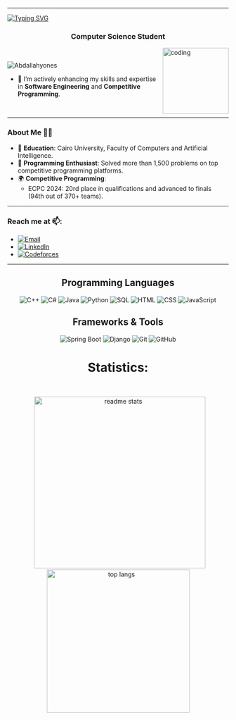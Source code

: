 <hr>

<a href="https://git.io/typing-svg"><img src="https://readme-typing-svg.demolab.com?font=Fira+Code&weight=500&size=50&pause=2000&center=true&vCenter=true&random=false&width=1200&height=80&lines=Welcome+to+Abdullah's+Github" alt="Typing SVG" /></a>

<h3 align="center">Computer Science Student</h3>
<img align="right" width="150" src="https://cdnb.artstation.com/p/assets/images/images/028/991/999/original/anna-havrylyukh-.gif?1596125112" alt="coding" /> 

<br>
<p align="left"> <img src="https://komarev.com/ghpvc/?username=Abdallahyones&label=Profile%20views&color=0e75b6&style=flat" alt="Abdallahyones" /> </p>

- 🌱 I’m actively enhancing my skills and expertise in **Software Engineering** and **Competitive Programming**.

<br>
<hr>

### About Me 🧑‍💻
- 🏫 **Education**: Cairo University, Faculty of Computers and Artificial Intelligence.
- 🎯 **Programming Enthusiast**: Solved more than 1,500 problems on top competitive programming platforms.
- 🌍 **Competitive Programming**: 
  - ECPC 2024: 20rd place in qualifications and advanced to finals (94th out of 370+ teams).

<hr>

<div> 
    <h3 align="left">Reach me at 📫:</h3>
    <ul>
        <li><a href="mailto:abdallhmo828@gmail.com"><img src="https://img.shields.io/badge/-Email-c14438?logo=gmail&logoColor=white" alt="Email"/></a></li>
        <li><a href="https://www.linkedin.com/in/abdullah-younes-07525329a/"><img src="https://img.shields.io/badge/-LinkedIn-0077B5?logo=linkedin&logoColor=white" alt="LinkedIn"/></a></li>
        <li><a href="https://codeforces.com/profile/B0udy"><img src="https://img.shields.io/badge/-Codeforces-1F8ACF?logo=codeforces&logoColor=white" alt="Codeforces"/></a></li>
    </ul>
</div>

<hr>


<h2 align="center">Programming Languages</h2>
<div>
    <p align="center">
        <img src="https://img.shields.io/badge/-C++-00599C?logo=c%2B%2B&logoColor=white" alt="C++" />
        <img src="https://img.shields.io/badge/-C%23-239120?logo=c-sharp&logoColor=white" alt="C#" />
        <img src="https://img.shields.io/badge/-Java-007396?logo=java&logoColor=white" alt="Java" />
        <img src="https://img.shields.io/badge/-Python-3776AB?logo=python&logoColor=white" alt="Python" />
        <img src="https://img.shields.io/badge/-SQL-4479A1?logo=sql&logoColor=white" alt="SQL" />
        <img src="https://img.shields.io/badge/-HTML-E34F26?logo=html5&logoColor=white" alt="HTML" />
        <img src="https://img.shields.io/badge/-CSS-1572B6?logo=css3&logoColor=white" alt="CSS" />
        <img src="https://img.shields.io/badge/-JavaScript-F7DF1E?logo=javascript&logoColor=black" alt="JavaScript" />
    </p>
  <h2 align="center">Frameworks & Tools</h2>
      <p align="center">
        <img src="https://img.shields.io/badge/-Spring%20Boot-6DB33F?logo=spring-boot&logoColor=white" alt="Spring Boot" />
        <img src="https://img.shields.io/badge/-Django-092E20?logo=django&logoColor=white" alt="Django" />
        <img src="https://img.shields.io/badge/-Git-F05032?logo=git&logoColor=white" alt="Git" />
        <img src="https://img.shields.io/badge/-GitHub-181717?logo=github&logoColor=white" alt="GitHub" />
    </p>
</div>
<!-- <br/> -->
<!-- <hr/> -->
<!-- <br/> -->

<h1 align="center">Statistics:</h1>
<br/>
<p align="center">&nbsp; 
<!-- <img width=390 src="https://github-readme-streak-stats-salesp07.vercel.app/?user=Abdallahyones&count_private=true&theme=react&border_radius=10" alt="streak stats"/> -->
<!-- <br/> -->
<img width=390 src="https://github-readme-stats-salesp07.vercel.app/api?username=Abdallahyones&count_private=true&show_icons=true&theme=react&rank_icon=github&border_radius=10" alt="readme stats" />
<br/>
<img width=325 align="center" src="https://github-readme-stats-salesp07.vercel.app/api/top-langs/?username=Abdallahyones&langs_count=6&layout=compact&theme=react&border_radius=10&size_weight=0.5&count_weight=0.5&exclude_repo=github-readme-stats" alt="top langs" />
</p>
